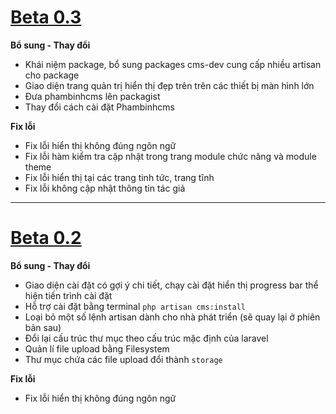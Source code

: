 # [Beta 0.3](#beta-03)
**Bổ sung - Thay đổi**
* Khái niệm package, bổ sung packages cms-dev cung cấp nhiều artisan cho package
* Giao diện trang quản trị hiển thị đẹp trên trên các thiết bị màn hình lớn
* Đưa phambinhcms lên packagist
* Thay đổi cách cài đặt Phambinhcms

**Fix lỗi**
* Fix lỗi hiển thị không đúng ngôn ngữ
* Fix lỗi hàm kiểm tra cập nhật trong trang module chức năng và module theme
* Fix lỗi hiển thị tại các trang tinh tức, trang tĩnh
* Fix lỗi không cập nhật thông tin tác giả

---------------
# [Beta 0.2](#beta-02)
**Bổ sung - Thay đổi**
* Giao diện cài đặt có gợi ý chi tiết, chạy cài đặt hiển thị progress bar thể hiện tiến trình cài đặt
* Hỗ trợ cài đặt bằng terminal `php artisan cms:install`
* Loại bỏ một số lệnh artisan dành cho nhà phát triển (sẽ quay lại ở phiên bản sau)
* Đổi lại cấu trúc thư mục theo cấu trúc mặc định của laravel
* Quản lí file upload bằng Filesystem
* Thư mục chứa các file upload đổi thành `storage`

**Fix lỗi**
* Fix lỗi hiển thị không đúng ngôn ngữ